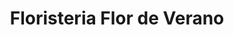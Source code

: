 ---
title: "Floristeria Flor de Verano"
url: /velez/floristeria-flor-de-verano/
shop: floristería
---